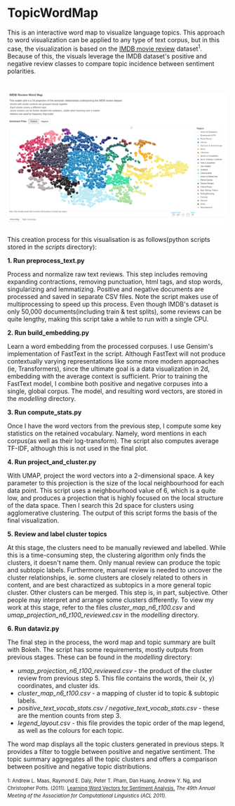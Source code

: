 # TopicWordMap

This is an interactive word map to visualize language topics. This approach to word visualization can be applied to any type of text corpus, but in this case, the visualization is based on the [IMDB movie review](http://ai.stanford.edu/~amaas/data/sentiment/) dataset<sup>1</sup>. Because of this, the visuals leverage the IMDB dataset's positive and negative review classes to compare topic incidence between sentiment polarities. 

<h1 align="left">
  <img src="sample.gif" />
</h1>

This creation process for this visualisation is as follows(python scripts stored in the *scripts* directory):

**1. Run preprocess_text.py**

Process and normalize raw text reviews. This step includes removing expanding contractions, removing punctuation, html tags, and stop words, singularizing and lemmatizing. Positive and negative documents are processed and saved in separate CSV files. Note the script makes use of multiprocessing to speed up this process. Even though IMDB's dataset is only 50,000 documents(including train & test splits), some reviews can be quite lengthy, making this script take a while to run with a single CPU. 

**2. Run build_embedding.py**

Learn a word embedding from the processed corpuses. I use Gensim's implementation of FastText in the script. Although FastText will not produce contextually varying representations like some more modern approaches (ie, Transformers), since the ultimate goal is a data visualization in 2d, embedding with the average context is sufficient. Prior to training the FastText model, I combine both positive and negative corpuses into a single, global corpus. The model, and resulting word vectors, are stored in the *modelling* directory.

**3. Run compute_stats.py**

Once I have the word vectors from the previous step, I compute some key statistics on the retained vocabulary. Namely, word mentions in each corpus(as well as their log-transform). The script also computes average TF-IDF, although this is not used in the final plot.

**4. Run project_and_cluster.py**

With UMAP, project the word vectors into a 2-dimensional space. A key parameter to this projection is the size of the local neighbourhood for each data point. This script uses a neighbourhood value of 6, which is a quite low, and produces a projection that is highly focused on the local structure of the data space. Then I search this 2d space for clusters using agglomerative clustering. The output of this script forms the basis of the final visualization.

**5. Review and label cluster topics**

At this stage, the clusters need to be manually reviewed and labelled. While this is a time-consuming step, the clustering algorithm only finds the clusters, it doesn't name them. Only manual review can produce the topic and subtopic labels. Furthermore, manual review is needed to uncover the cluster relationships, ie. some clusters are closely related to others in content, and are best charactized as subtopics in a more general topic cluster. Other clusters can be merged. This step is, in part, subjective. Other people may interpret and arrange some clusters differently. To view my work at this stage, refer to the files *cluster_map_n6_t100.csv* and *umap_projection_n6_t100_reviewed.csv* in the *modelling* directory.

**6. Run dataviz.py**

The final step in the process, the word map and topic summary are built with Bokeh. The script has some requirements, mostly outputs from previous stages. These can be found in the *modelling* directory:

 - *umap_projection_n6_t100_reviewed.csv* - the product of the cluster review from previous step 5. This file contains the words, their (x, y) coordinates, and cluster ids.
 - *cluster_map_n6_t100.csv* - a mapping of cluster id to topic & subtopic labels.
 - *positive_text_vocab_stats.csv / negative_text_vocab_stats.csv* - these are the mention counts from step 3.
 - *legend_layout.csv* - this file provides the topic order of the map legend, as well as the colours for each topic. 

The word map displays all the topic clusters generated in previous steps. It provides a filter to toggle between positive and negative sentiment. The topic summary aggregates all the topic clusters and offers a comparison between positive and negative topic distributions. 



<span style="font-size:0.8em"> 1: Andrew L. Maas, Raymond E. Daly, Peter T. Pham, Dan Huang, Andrew Y. Ng, and Christopher Potts. (2011). [Learning Word Vectors for Sentiment Analysis.](http://ai.stanford.edu/~amaas/papers/wvSent_acl2011.pdf)  *The 49th Annual Meeting of the Association for Computational Linguistics (ACL 2011).*</span>
